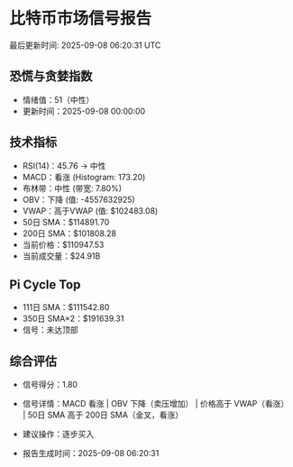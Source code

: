 # 比特币市场信号报告

最后更新时间: 2025-09-08 06:20:31 UTC

## 恐慌与贪婪指数
- 情绪值：51（中性）
- 更新时间：2025-09-08 00:00:00

## 技术指标
- RSI(14)：45.76 → 中性
- MACD：看涨 (Histogram: 173.20)
- 布林带：中性 (带宽: 7.80%)
- OBV：下降 (值: -4557632925)
- VWAP：高于VWAP (值: $102483.08)
- 50日 SMA：$114891.70
- 200日 SMA：$101808.28
- 当前价格：$110947.53
- 当前成交量：$24.91B

## Pi Cycle Top
- 111日 SMA：$111542.80
- 350日 SMA×2：$191639.31
- 信号：未达顶部

## 综合评估
- 信号得分：1.80
- 信号详情：MACD 看涨 | OBV 下降（卖压增加） | 价格高于 VWAP（看涨） | 50日 SMA 高于 200日 SMA（金叉，看涨）
- 建议操作：逐步买入

- 报告生成时间：2025-09-08 06:20:31
